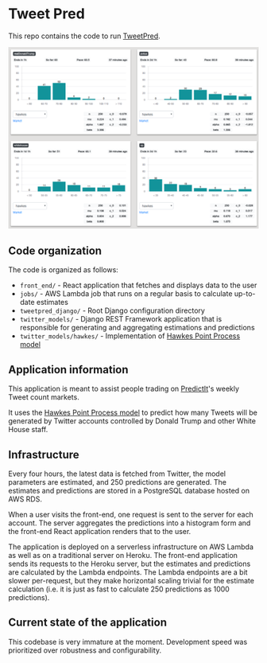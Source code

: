 # Tweet Pred

This repo contains the code to run [TweetPred](https://tweetpred.surge.sh).

![alt text](https://github.com/emckay/tweetpred/blob/master/tweetpred_screenshot.png)


## Code organization

The code is organized as follows:

* `front_end/` - React application that fetches and displays data to the user
* `jobs/` - AWS Lambda job that runs on a regular basis to calculate up-to-date estimates
* `tweetpred_django/` - Root Django configuration directory
* `twitter_models/` - Django REST Framework application that is responsible for generating and aggregating estimations and predictions
* `twitter_models/hawkes/` - Implementation of [Hawkes Point Process model](http://mathworld.wolfram.com/HawkesProcess.html)

## Application information

This application is meant to assist people trading on [PredictIt](https://www.predictit.org)'s weekly Tweet count markets.

It uses the [Hawkes Point Process model](http://mathworld.wolfram.com/HawkesProcess.html) to predict how many Tweets will be generated by Twitter accounts controlled by Donald Trump and other White House staff.

## Infrastructure

Every four hours, the latest data is fetched from Twitter, the model parameters are estimated, and 250 predictions are generated. The estimates and predictions are stored in a PostgreSQL database hosted on AWS RDS.

When a user visits the front-end, one request is sent to the server for each account. The server aggregates the predictions into a histogram form and the front-end React application renders that to the user.

The application is deployed on a serverless infrastructure on AWS Lambda as well as on a traditional server on Heroku. The front-end application sends its requests to the Heroku server, but the estimates and predictions are calculated by the Lambda endpoints. The Lambda endpoints are a bit slower per-request, but they make horizontal scaling trivial for the estimate calculation (i.e. it is just as fast to calculate 250 predictions as 1000 predictions).

## Current state of the application

This codebase is very immature at the moment. Development speed was prioritized over robustness and configurability.
